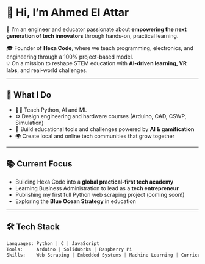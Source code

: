 # 👋 Hi, I’m Ahmed El Attar

🚀 I’m an engineer and educator passionate about **empowering the next generation of tech innovators** through hands-on, practical learning.

🎓 Founder of **Hexa Code**, where we teach programming, electronics, and engineering through a 100% project-based model.  
💡 On a mission to reshape STEM education with **AI-driven learning, VR labs**, and real-world challenges.

---

## 🔧 What I Do

- 👨‍🏫 Teach Python, AI and ML
- ⚙️ Design engineering and hardware courses (Arduino, CAD, CSWP, Simulation)
- 🧠 Build educational tools and challenges powered by **AI & gamification**
- 🌍 Create local and online tech communities that grow together

---

## 📚 Current Focus

- Building Hexa Code into a **global practical-first tech academy**
- Learning Business Administration to lead as a **tech entrepreneur**
- Publishing my first full Python web scraping project (coming soon!)
- Exploring the **Blue Ocean Strategy** in education

---

## 🛠️ Tech Stack

```python
Languages: Python | C | JavaScript
Tools:     Arduino | SolidWorks | Raspberry Pi
Skills:    Web Scraping | Embedded Systems | Machine Learning | Curriculum Design
